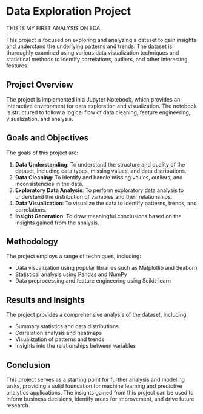 # Data Exploration Project

THIS IS MY FIRST ANALYSIS ON EDA

This project is focused on exploring and analyzing a dataset to gain insights and understand the underlying patterns and trends. The dataset is thoroughly examined using various data visualization techniques and statistical methods to identify correlations, outliers, and other interesting features.

## Project Overview

The project is implemented in a Jupyter Notebook, which provides an interactive environment for data exploration and visualization. The notebook is structured to follow a logical flow of data cleaning, feature engineering, visualization, and analysis.

## Goals and Objectives

The goals of this project are:

1. **Data Understanding**: To understand the structure and quality of the dataset, including data types, missing values, and data distributions.
2. **Data Cleaning**: To identify and handle missing values, outliers, and inconsistencies in the data.
3. **Exploratory Data Analysis**: To perform exploratory data analysis to understand the distribution of variables and their relationships.
4. **Data Visualization**: To visualize the data to identify patterns, trends, and correlations.
5. **Insight Generation**: To draw meaningful conclusions based on the insights gained from the analysis.

## Methodology

The project employs a range of techniques, including:

* Data visualization using popular libraries such as Matplotlib and Seaborn
* Statistical analysis using Pandas and NumPy
* Data preprocessing and feature engineering using Scikit-learn

## Results and Insights

The project provides a comprehensive analysis of the dataset, including:

* Summary statistics and data distributions
* Correlation analysis and heatmaps
* Visualization of patterns and trends
* Insights into the relationships between variables

## Conclusion

This project serves as a starting point for further analysis and modeling tasks, providing a solid foundation for machine learning and predictive analytics applications. The insights gained from this project can be used to inform business decisions, identify areas for improvement, and drive future research.



